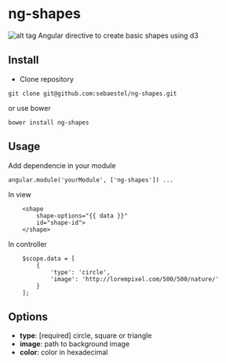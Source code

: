 
# ng-shapes
![alt tag](http://res.cloudinary.com/dfnwoj5c8/image/upload/v1454817956/Captura_de_pantalla_2016-02-07_a_las_1.03.48_k2zyxm.png)
Angular directive to create basic shapes using d3

## Install

- Clone repository

```
git clone git@github.com:sebaestel/ng-shapes.git
```

or use bower

```
bower install ng-shapes
```

## Usage

Add dependencie in your  module
```
angular.module('yourModule', ['ng-shapes']) ...

```
In view
```
    <shape
        shape-options="{{ data }}"
        id="shape-id">
    </shape>

```
In controller
```
    $scope.data = [
        {
            'type': 'circle',
            'image': 'http://lorempixel.com/500/500/nature/'
        }
    ];
```
## Options
- **type**: [required] circle, square or triangle
- **image**: path to background image
- **color**: color in hexadecimal
